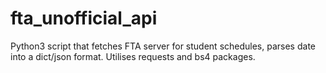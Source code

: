 # fta_unofficial_api
Python3 script that fetches FTA server for student schedules, parses date into a dict/json format. Utilises requests and bs4 packages. 
